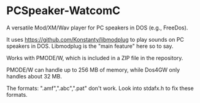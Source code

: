 # PCSpeaker-WatcomC
A versatile Mod/XM/Wav player for PC speakers in DOS (e.g., FreeDos).

It uses https://github.com/Konstanty/libmodplug to play sounds on PC speakers in DOS. Libmodplug is the "main feature" here so to say.

Works with PMODE/W, which is included in a ZIP file in the repository.

PMODE/W can handle up to 256 MB of memory, while Dos4GW only handles about 32 MB.

The formats: ".amf",".abc",".pat" don't work. Look into stdafx.h to fix these formats.
